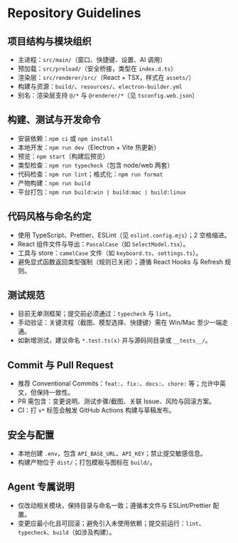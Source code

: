 # Repository Guidelines

## 项目结构与模块组织
- 主进程：`src/main/`（窗口、快捷键、设置、AI 调用）
- 预加载：`src/preload/`（安全桥接，类型在 `index.d.ts`）
- 渲染层：`src/renderer/src/`（React + TSX，样式在 `assets/`）
- 构建与资源：`build/`、`resources/`、`electron-builder.yml`
- 别名：渲染层支持 `@/*` 与 `@renderer/*`（见 `tsconfig.web.json`）

## 构建、测试与开发命令
- 安装依赖：`npm ci` 或 `npm install`
- 本地开发：`npm run dev`（Electron + Vite 热更新）
- 预览：`npm start`（构建后预览）
- 类型检查：`npm run typecheck`（包含 node/web 两套）
- 代码检查：`npm run lint`；格式化：`npm run format`
- 产物构建：`npm run build`
- 平台打包：`npm run build:win | build:mac | build:linux`

## 代码风格与命名约定
- 使用 TypeScript、Prettier、ESLint（见 `eslint.config.mjs`）；2 空格缩进。
- React 组件文件与导出：`PascalCase`（如 `SelectModel.tsx`）。
- 工具与 store：`camelCase` 文件（如 `keyboard.ts`、`settings.ts`）。
- 避免显式函数返回类型强制（规则已关闭）；遵循 React Hooks 与 Refresh 规则。

## 测试规范
- 目前无单测框架；提交前必须通过：`typecheck` 与 `lint`。
- 手动验证：关键流程（截图、模型选择、快捷键）需在 Win/Mac 至少一端走通。
- 如新增测试，建议命名 `*.test.ts(x)` 并与源码同目录或 `__tests__/`。

## Commit 与 Pull Request
- 推荐 Conventional Commits：`feat:`、`fix:`、`docs:`、`chore:` 等；允许中英文，但保持一致性。
- PR 需包含：变更说明、测试步骤/截图、关联 Issue、风险与回滚方案。
- CI：打 `v*` 标签会触发 GitHub Actions 构建与草稿发布。

## 安全与配置
- 本地创建 `.env`，包含 `API_BASE_URL`、`API_KEY`；禁止提交敏感信息。
- 构建产物位于 `dist/`；打包模板与图标在 `build/`。

## Agent 专属说明
- 仅改动相关模块，保持目录与命名一致；遵循本文件与 ESLint/Prettier 配置。
- 变更应最小化且可回滚；避免引入未使用依赖；提交前运行：`lint`、`typecheck`、`build`（如涉及构建）。
